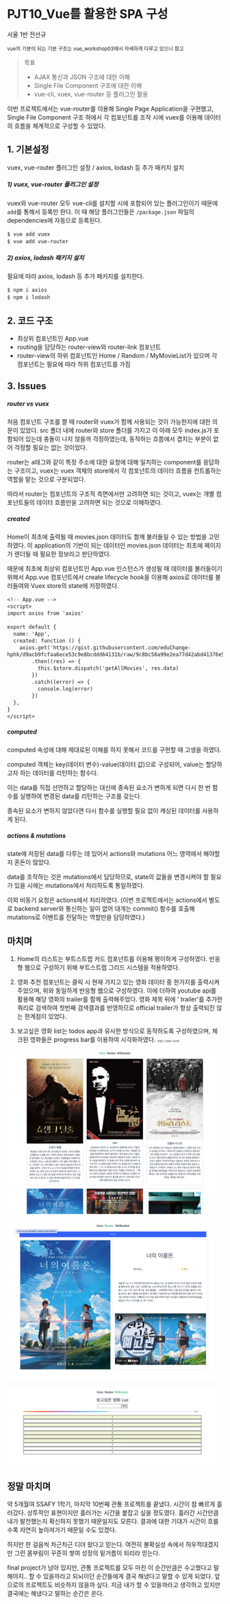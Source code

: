 # PJT10_Vue를 활용한 SPA 구성

서울 1반 전선규



<small>vue의 기본이 되는 기본 구조는 vue_workshop03에서 자세하게 다루고 있으니 참고</small>

>목표
>
>- AJAX 통신과 JSON 구조에 대한 이해
>- Single File Component 구조에 대한 이해
>- vue-cli, vuex, vue-router 등 플러그인 활용

이번 프로젝트에서는 vue-router를 이용해 Single Page Application을 구현했고, Single File Component 구조 하에서 각 컴포넌트를 조작 시에 vuex를 이용해 데이터의 흐름을 체계적으로 구성할 수 있었다. 



## 1. 기본설정

vuex, vue-router 플러그인 설정 / axios, lodash 등 추가 패키지 설치

##### 1) vuex, vue-router 플러그인 설정

vuex와 vue-router 모두 vue-cli를 설치할 시에 포함되어 있는 플러그인이기 때문에 `add`를 통해서 등록만 한다. 이 때 해당 플러그인들은 `/package.json` 파일의 dependencies에 자동으로 등록된다.

```bash
$ vue add vuex
$ vue add vue-router
```

##### 2) axios, lodash 패키지 설치

필요에 따라 axios, lodash 등 추가 패키지를 설치한다.

```bash
$ npm i axios
$ npm i lodash
```



## 2. 코드 구조

- 최상위 컴포넌트인 App.vue
- routing을 담당하는 router-view와 router-link 컴포넌트
- router-view의 하위 컴포넌트인 Home / Random / MyMovieList가 있으며 각 컴포넌트는 필요에 따라 하위 컴포넌트를 가짐



## 3. Issues

##### router vs vuex

처음 컴포넌트 구조를 짤 때 router와 vuex가 함께 사용되는 것이 가능한지에 대한 의문이 있었다. src 폴더 내에 router와 store 폴더를 가지고 이 아래 모두 index.js가 포함되어 있는데 충돌이 나지 않을까 걱정하였는데, 동작하는 흐름에서 겹치는 부분이 없어 걱정할 필요는 없는 것이었다.

router는 a태그와 같이 특정 주소에 대한 요청에 대해 일치하는 component를 응답하는 구조이고, vuex는 vuex 객체의 store에서 각 컴포넌트의 데이터 흐름을 컨트롤하는 역할을 맡는 것으로 구분되었다.

따라서 router는 컴포넌트의 구조적 측면에서만 고려하면 되는 것이고, vuex는 개별 컴포넌트들의 데이터 흐름만을 고려하면 되는 것으로 이해하였다.



##### created

Home이 최초에 출력될 때 movies.json 데이터도 함께 불러들일 수 있는 방법을 고민하였다. 이 application의 기반이 되는 데이터인 movies.json 데이터는 최초에 페이지가 렌더될 때 필요한 정보라고 판단하였다. 

때문에 최초에 최상위 컴포넌트인 App.vue 인스턴스가 생성될 때 데이터를 불러들이기 위해서 App.vue 컴포넌트에서 create lifecycle hook을 이용해 axios로 데이터를 불러들여와 Vuex store의 state에 저장하였다.

```vue
<!-- App.vue -->
<script>
import axios from 'axios'

export default {
  name: 'App',
  created: function () {
    axios.get('https://gist.githubusercontent.com/eduChange-hphk/d9acb9fcfaa6ece53c9e8bcddd64131b/raw/9c8bc58a99e2ea77d42abd41376e5e1becabea69/movies.json')
        .then((res) => {
          this.$store.dispatch('getAllMovies', res.data)
        })
        .catch((error) => {
          console.log(error)
        })
  },
}
</script>
```



##### computed

computed 속성에 대해 제대로된 이해를 하지 못해서 코드를 구현할 때 고생을 하였다.

computed 객체는 key(데이터 변수)-value(데이터 값)으로 구성되어, value는 할당하고자 하는 데이터를 리턴하는 함수다.

이는 data를 직접 선언하고 할당하는 대신에 종속된 요소가 변하게 되면 다시 한 번 함수를 실행하여 변경된 data를 리턴하는 구조를 갖는다.

종속된 요소가 변하지 않았다면 다시 함수를 실행할 필요 없이 캐싱된 데이터를 사용하게 된다.



##### actions & mutations

state에 저장된 data를 다루는 데 있어서 actions와 mutations 어느 영역에서 해야할지 혼돈이 많았다. 

data를 조작하는 것은 mutations에서 담당하므로, state의 값들을 변경시켜야 할 필요가 있을 시에는 mutations에서 처리하도록 통일하였다.

이외 비동기 요청은 actions에서 처리하였다. (이번 프로젝트에서는 actions에서 별도로 backend server와 통신하는 일이 없어 대개는 commit() 함수를 호출해 mutations로 이벤트를 전달하는 역할만을 담당하였다.)



## 마치며

1) Home의 리스트는 부트스트랩 카드 컴포넌트를 이용해 평이하게 구성하였다. 반응형 웹으로 구성하기 위해 부트스트랩 그리드 시스템을 적용하였다.

2) 영화 추천 컴포넌트는 클릭 시 현재 가지고 있는 영화 데이터 중 한가지를 출력시켜 주었으며, 위와 동일하게 반응형 웹으로 구성하였다. 이에 더하여 youtube api를 활용해 해당 영화의 trailer를 함께 출력해주었다. 영화 제목 뒤에 ' trailer'를 추가한 쿼리로 검색하여 첫번째 검색결과를 반영하므로 official trailer가 항상 출력되진 않는 한계점이 있었다.

3) 보고싶은 영화 list는 todos app과 유사한 방식으로 동작하도록 구성하였으며, 체크된 영화들은 progress bar를 이용하여 시각화하였다. <small style="font-size: 5px;">상필이 고생했어..엄지척!</small>

![](img/1.png)

![](img/2.png)

![](img/3.png)



## 정말 마치며

약 5개월여 SSAFY 1학기, 마지막 10번째 관통 프로젝트를 끝냈다. 시간이 참 빠르게 흘러갔다. 상투적인 표현이지만 흘러가는 시간을 붙잡고 싶을 정도였다. 흘러간 시간만큼 내가 발전했는지 확신하지 못했기 때문일지도 모른다. 결과에 대한 기대가 시간이 흐를수록 자연히 높아져가기 때문일 수도 있겠다.

하지만 한 걸음씩 차근차근 디뎌 왔다고 믿는다. 여전히 불확실성 속에서 허우적대겠지만 그런 몸부림이 꾸준히 쌓여 성장의 밑거름이 되리라 믿는다.

final project가 남아 있지만, 관통 프로젝트를 모두 마친 이 순간만큼은 수고했다고 말해야지.. 할 수 있을까라고 되뇌이던 순간들에게 결국 해냈다고 말할 수 있게 되었다. 앞으로의 프로젝트도 비슷하지 않을까 싶다. 지금 내가 할 수 있을까라고 생각하고 있지만 결국에는 해냈다고 말하는 순간은 온다.

